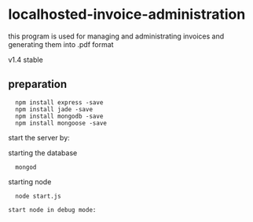 # localhosted-invoice-administration
this program is used for managing and administrating invoices and generating them into .pdf format

v1.4 stable


preparation
--

```
  npm install express -save
  npm install jade -save
  npm install mongodb -save
  npm install mongoose -save
```

start the server by:

starting the database
```
  mongod
```

starting node
```
  node start.js
```
```
start node in debug mode:
```
